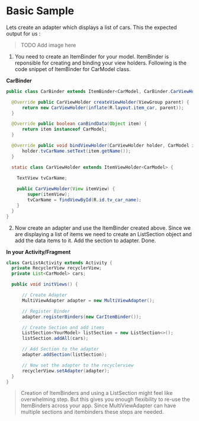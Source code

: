 # Basic Sample

Lets create an adapter which displays a list of cars. This the expected output for us :

> TODO Add image here

1. You need to create an ItemBinder for your model. ItemBinder is reponsible for creating and binding your view holders. Following is the code snippet of ItemBinder for CarModel class.

<b>CarBinder</b>
 
```java
public class CarBinder extends ItemBinder<CarModel, CarBinder.CarViewHolder> {

  @Override public CarViewHolder createViewHolder(ViewGroup parent) {
      return new CarViewHolder(inflate(R.layout.item_car, parent));
  }

  @Override public boolean canBindData(Object item) {
      return item instanceof CarModel;
  }

  @Override public void bindViewHolder(CarViewHolder holder, CarModel item) {
      holder.tvCarName.setText(item.getName());
  }

  static class CarViewHolder extends ItemViewHolder<CarModel> {
    
    TextView tvCarName;

    public CarViewHolder(View itemView) {
        super(itemView);
        tvCarName = findViewById(R.id.tv_car_name);
    }
  }
}
```

2. Now create an adapter and use the ItemBinder created above. Since we are displaying a list of items we need to create an ListSection object and add the data items to it. Add the section to adapter. Done.

<b>In your Activity/Fragment</b>

```java
class CarListActivity extends Activity {
  private RecyclerView recyclerView;
  private List<CarModel> cars;

  public void initViews() {

      // Create Adapter
      MultiViewAdapter adapter = new MultiViewAdapter();

      // Register Binder
      adapter.registerBinders(new CarItemBinder());

      // Create Section and add items
      ListSection<YourModel> listSection = new ListSection<>();
      listSection.addAll(cars);

      // Add Section to the adapter
      adapter.addSection(listSection);

      // Now set the adapter to the recyclerview
      recyclerView.setAdapter(adapter);
  }
}
```

> Creation of ItemBinders and using a ListSection might feel like overwhelming step. But this gives you enough flexibility to re-use the ItemBinders across your app. Since MultiViewAdapter can have multiple sections and itembinders these steps are needed.